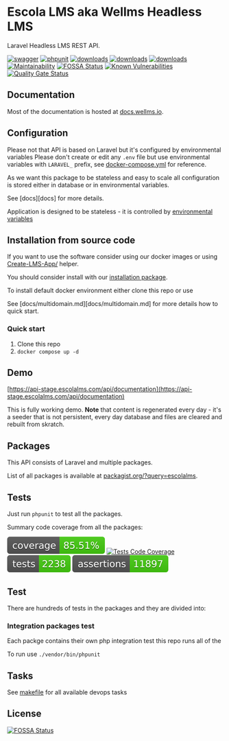 # Escola LMS aka Wellms Headless LMS 

Laravel Headless LMS REST API.

[![swagger](https://img.shields.io/badge/documentation-swagger-green)](https://escola-lms-api.stage.etd24.pl/api/documentation)
[![phpunit](https://github.com/EscolaLMS/API/actions/workflows/phpunit-tests.yml/badge.svg)](https://github.com/EscolaLMS/API/actions/workflows/phpunit-tests.yml)
[![downloads](https://img.shields.io/packagist/dt/escolalms/api)](https://packagist.org/packages/escolalms/api)
[![downloads](https://img.shields.io/packagist/v/escolalms/api)](https://packagist.org/packages/escolalms/api)
[![downloads](https://img.shields.io/packagist/l/escolalms/api)](https://packagist.org/packages/escolalms/api)
[![Maintainability](https://api.codeclimate.com/v1/badges/68b4fbde49bcd465e482/maintainability)](https://codeclimate.com/github/EscolaLMS/API/maintainability)
[![FOSSA Status](https://app.fossa.com/api/projects/git%2Bgithub.com%2FEscolaLMS%2FAPI.svg?type=shield)](https://app.fossa.com/projects/git%2Bgithub.com%2FEscolaLMS%2FAPI?ref=badge_shield)
[![Known Vulnerabilities](https://snyk.io/test/github/EscolaLMS/API/badge.svg)](https://snyk.io/test/github/EscolaLMS/API)
[![Quality Gate Status](https://sonarcloud.io/api/project_badges/measure?project=EscolaLMS_API&metric=alert_status)](https://sonarcloud.io/summary/new_code?id=EscolaLMS_API)

## Documentation

Most of the documentation is hosted at [docs.wellms.io](https://docs.wellms.io/).

## Configuration

Please not that API is based on Laravel but it's configured by environmental variables
Please don't create or edit any `.env` file but use environmental variables with `LARAVEL_` prefix, see [docker-compose.yml](docker-compose.yml) for reference.

As we want this package to be stateless and easy to scale all configuration is stored either in database or in environmental variables.

See [docs][docs] for more details.

Application is designed to be stateless - it is controlled by [environmental variables](docs/enviromental-variables.md)

## Installation from source code

If you want to use the software consider using our docker images or using [Create-LMS-App/](https://github.com/EscolaLMS/Create-LMS-App/) helper.

You should consider install with our [installation package](https://docs.wellms.io/getting-started/guide.html).

To install default docker environment either clone this repo or use

See [docs/multidomain.md][docs/multidomain.md] for more details how to quick start.

### Quick start

1. Clone this repo
2. `docker compose up -d`

## Demo

[https://api-stage.escolalms.com/api/documentation](https://api-stage.escolalms.com/api/documentation)

This is fully working demo. **Note** that content is regenerated every day - it's a seeder that is not persistent, every day database and files are cleared and rebuilt from skratch.

## Packages

This API consists of Laravel and multiple packages.

List of all packages is available at [packagist.org/?query=escolalms](https://packagist.org/?query=escolalms).

## Tests

Just run `phpunit` to test all the packages.

Summary code coverage from all the packages:

[![cc](https://raw.githubusercontent.com/EscolaLMS/.github/main/api-tests/cc-badge.svg)](https://github.com/EscolaLMS/API/actions/workflows/phpunit-cc.yml)
[![Tests Code Coverage](https://github.com/EscolaLMS/API/actions/workflows/phpunit-cc.yml/badge.svg)](https://github.com/EscolaLMS/API/actions/workflows/phpunit-cc.yml)
[![cc](https://raw.githubusercontent.com/EscolaLMS/.github/main/api-tests/cc-tests.svg)](https://github.com/EscolaLMS/API/actions/workflows/phpunit-cc.yml)
[![cc](https://raw.githubusercontent.com/EscolaLMS/.github/main/api-tests/cc-assertions.svg)](https://github.com/EscolaLMS/API/actions/workflows/phpunit-cc.yml)

## Test

There are hundreds of tests in the packages and they are divided into:

### Integration packages test

Each packge contains their own php integration test this repo runs all of the

To run use `./vendor/bin/phpunit`

## Tasks

See [makefile](makefile) for all available devops tasks

## License

[![FOSSA Status](https://app.fossa.com/api/projects/git%2Bgithub.com%2FEscolaLMS%2FAPI.svg?type=large)](https://app.fossa.com/projects/git%2Bgithub.com%2FEscolaLMS%2FAPI?ref=badge_large)
